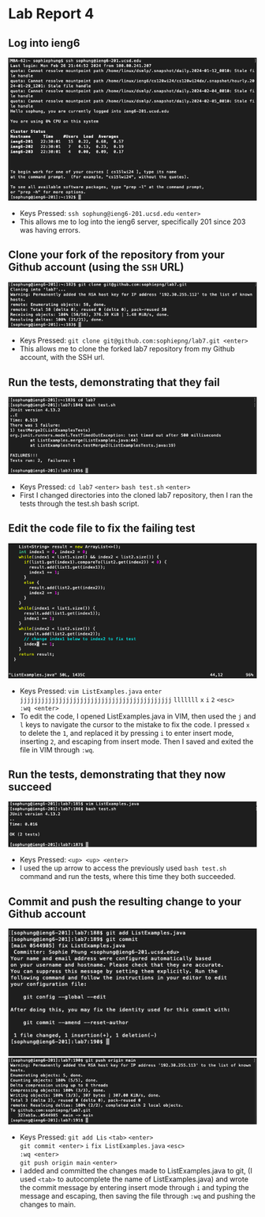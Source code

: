 # Lab Report 4

## Log into ieng6
![Image](photos/LR4_1.png)
* Keys Pressed: `ssh sophung@ieng6-201.ucsd.edu` `<enter>`
* This allows me to log into the ieng6 server, specifically 201 since 203 was having errors.

## Clone your fork of the repository from your Github account (using the `SSH` URL)
![Image](photos/LR4_2.png)
* Keys Pressed: `git clone git@github.com:sophiepng/lab7.git <enter>`
* This allows me to clone the forked lab7 repository from my Github account, with the SSH url. 

## Run the tests, demonstrating that they fail
![Image](photos/LR4_3.png)
* Keys Pressed: `cd lab7` `<enter>` `bash test.sh` `<enter>`
* First I changed directories into the cloned lab7 repository, then I ran the tests through the test.sh bash script.

## Edit the code file to fix the failing test
![Image](photos/LR4_4.png)
* Keys Pressed: `vim ListExamples.java` `enter` </br>
  `jjjjjjjjjjjjjjjjjjjjjjjjjjjjjjjjjjjjjjjjjjj` `lllllll` `x` `i` `2` `<esc>` </br>
  `:wq <enter>`
* To edit the code, I opened ListExamples.java in VIM, then used the `j` and `l` keys to navigate the cursor to the mistake to fix the code. I pressed `x` to delete the `1`, and
  replaced it by pressing `i` to enter insert mode, inserting `2`, and escaping from insert mode. Then I saved and exited the file in VIM through `:wq`.

## Run the tests, demonstrating that they now succeed
![Image](photos/LR4_5.png)
* Keys Pressed: `<up> <up> <enter>`
* I used the up arrow to access the previously used `bash test.sh` command and run the tests, where this time they both succeeded. 

## Commit and push the resulting change to your Github account
![Image](photos/LR4_6.png)
![Image](photos/LR4_7.png)
* Keys Pressed: `git add Lis` `<tab>` `<enter>` </br>
  `git commit <enter>` `i` `fix ListExamples.java` `<esc>` </br>
  `:wq <enter>` </br>
  `git push origin main` `<enter>`
* I added and committed the changes made to ListExamples.java to git, (I used `<tab>` to autocomplete the name of ListExamples.java) and wrote the commit message by entering
  insert mode through `i` and typing the message and escaping, then saving the file through `:wq` and pushing the changes to main.




